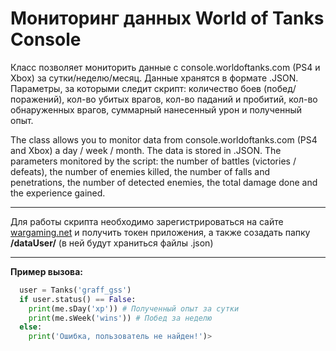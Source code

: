 # Мониторинг данных World of Tanks Console
Класс позволяет мониторить данные с console.worldoftanks.com (PS4 и Xbox) за сутки/неделю/месяц. Данные хранятся в формате .JSON.
Параметры, за которыми следит скрипт: количество боев (побед/поражений), кол-во убитых врагов, 
кол-во паданий и пробитий, кол-во обнаруженных врагов, суммарный нанесенный урон и полученный опыт.

The class allows you to monitor data from console.worldoftanks.com (PS4 and Xbox) a day / week / month. The data is stored in .JSON.
The parameters monitored by the script: the number of battles (victories / defeats), 
the number of enemies killed, the number of falls and penetrations, the number of detected enemies, 
the total damage done and the experience gained.

---
Для работы скрипта необходимо зарегистрироваться на сайте [wargaming.net](https://developers.wargaming.net/ "developers.wargaming.net") и получить токен приложения,
а также созадать папку **/dataUser/** (в ней будут храниться файлы .json)

---

**Пример вызова:**
```Python
  user = Tanks('graff_gss')
  if user.status() == False:
    print(me.sDay('xp')) # Полученный опыт за сутки
    print(me.sWeek('wins')) # Побед за неделю
  else:
    print('Ошибка, пользователь не найден!')>
 ```

